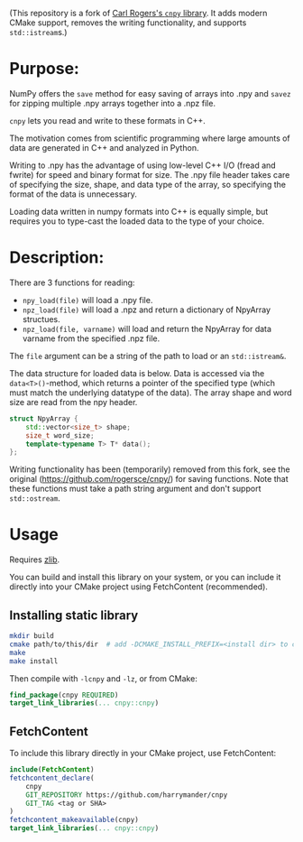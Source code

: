 (This repository is a fork of [Carl Rogers's `cnpy` library](https://github.com/rogersce/cnpy/).
It adds modern CMake support, removes the writing functionality, and supports
`std::istream`s.)

# Purpose:

NumPy offers the `save` method for easy saving of arrays into .npy and `savez`
for zipping multiple .npy arrays together into a .npz file.

`cnpy` lets you read and write to these formats in C++.

The motivation comes from scientific programming where large amounts of data are
generated in C++ and analyzed in Python.

Writing to .npy has the advantage of using low-level C++ I/O (fread and fwrite)
for speed and binary format for size. The .npy file header takes care of
specifying the size, shape, and data type of the array, so specifying the format
of the data is unnecessary.

Loading data written in numpy formats into C++ is equally simple, but requires
you to type-cast the loaded data to the type of your choice.

# Description:

There are 3 functions for reading:

- `npy_load(file)` will load a .npy file.
- `npz_load(file)` will load a .npz and return a dictionary of NpyArray
  structues.
- `npz_load(file, varname)` will load and return the NpyArray for data varname
  from the specified .npz file.

The `file` argument can be a string of the path to load or an `std::istream&`.

The data structure for loaded data is below. Data is accessed via the
`data<T>()`-method, which returns a pointer of the specified type (which must
match the underlying datatype of the data). The array shape and word size are
read from the npy header.

```c++
struct NpyArray {
    std::vector<size_t> shape;
    size_t word_size;
    template<typename T> T* data();
};
```

Writing functionality has been (temporarily) removed from this fork, see the
original (https://github.com/rogersce/cnpy/) for saving functions. Note that
these functions must take a path string argument and don't support
`std::ostream`.

# Usage

Requires [zlib](https://zlib.net/).

You can build and install this library on your system, or you can include it
directly into your CMake project using FetchContent (recommended).

## Installing static library

```sh
mkdir build
cmake path/to/this/dir  # add -DCMAKE_INSTALL_PREFIX=<install dir> to change installation directory
make
make install
```

Then compile with `-lcnpy` and `-lz`, or from CMake:

```cmake
find_package(cnpy REQUIRED)
target_link_libraries(... cnpy::cnpy)
```

## FetchContent

To include this library directly in your CMake project, use FetchContent:

```cmake
include(FetchContent)
fetchcontent_declare(
    cnpy
    GIT_REPOSITORY https://github.com/harrymander/cnpy
    GIT_TAG <tag or SHA>
)
fetchcontent_makeavailable(cnpy)
target_link_libraries(... cnpy::cnpy)
```
